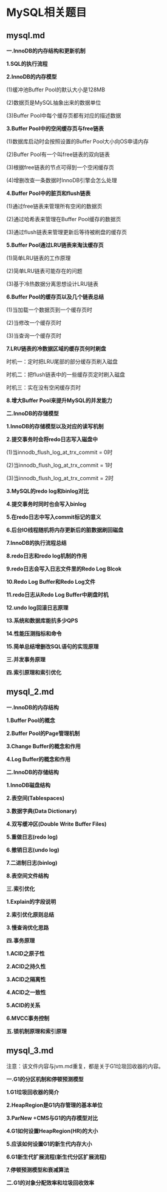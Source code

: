 # MySQL相关题目

## mysql.md

**一.InnoDB的内存结构和更新机制**

**1.SQL的执行流程**

**2.InnoDB的内存模型**

(1)缓冲池Buffer Pool的默认大小是128MB

(2)数据页是MySQL抽象出来的数据单位

(3)Buffer Pool中每个缓存页都有对应的描述数据

**3.Buffer Pool中的空闲缓存页与free链表**

(1)数据库启动时会按照设置的Buffer Pool大小向OS申请内存

(2)Buffer Pool有一个叫free链表的双向链表

(3)根据free链表的节点可得到一个空闲缓存页

(4)增删改查一条数据时InnoDB引擎会怎么处理

**4.Buffer Pool中的脏页和flush链表**

(1)通过free链表来管理所有空闲的数据页

(2)通过哈希表来管理在Buffer Pool缓存的数据页

(3)通过flush链表来管理更新后等待被刷盘的缓存页

**5.Buffer Pool通过LRU链表来淘汰缓存页**

(1)简单LRU链表的工作原理

(2)简单LRU链表可能存在的问题

(3)基于冷热数据分离思想设计LRU链表

**6.Buffer Pool的缓存页以及几个链表总结**

(1)当加载一个数据页到一个缓存页时

(2)当修改一个缓存页时

(3)当查询一个缓存页时

**7.LRU链表的冷数据区域的缓存页何时刷盘**

时机一：定时把LRU尾部的部分缓存页刷入磁盘

时机二：把flush链表中的一些缓存页定时刷入磁盘

时机三：实在没有空闲缓存页时

**8.增大Buffer Pool来提升MySQL的并发能力**

**二.InnoDB的存储模型**

**1.InnoDB的存储模型以及对应的读写机制**

**2.提交事务时会将redo日志写入磁盘中**

(1)当innodb_flush_log_at_trx_commit = 0时

(2)当innodb_flush_log_at_trx_commit = 1时

(3)当innodb_flush_log_at_trx_commit = 2时

**3.MySQL的redo log和binlog对比**

**4.提交事务时同时也会写入binlog**

**5.在redo日志中写入commit标记的意义**

**6.后台IO线程随机将内存更新后的脏数据刷回磁盘**

**7.InnoDB的执行流程总结**

**8.redo日志和redo log机制的作用**

**9.redo日志会写入日志文件里的Redo Log Blcok**

**10.Redo Log Buffer和Redo Log文件**

**11.redo日志从Redo Log Buffer中刷盘时机**

**12.undo log回滚日志原理**

**13.系统和数据库能抗多少QPS**

**14.性能压测指标和命令**

**15.简单总结增删改SQL语句的实现原理**

**三.并发事务原理**

**四.索引原理和索引优化**

## mysql_2.md

**一.InnoDB的内存结构**

**1.Buffer Pool的概念**

**2.Buffer Pool的Page管理机制**

**3.Change Buffer的概念和作用**

**4.Log Buffer的概念和作用**

**二.InnoDB的存储结构**

**1.InnoDB磁盘结构**

**2.表空间(Tablespaces)**

**3.数据字典(Data Dictionary)**

**4.双写缓冲区(Double Write Buffer Files)**

**5.重做日志(redo log)**

**6.撤销日志(undo log)**

**7.二进制日志(binlog)**

**8.表空间文件结构**

**三.索引优化**

**1.Explain的字段说明**

**2.索引优化原则总结**

**3.慢查询优化思路**

**四.事务原理**

**1.ACID之原子性**

**2.ACID之持久性**

**3.ACID之隔离性**

**4.ACID之一致性**

**5.ACID的关系**

**6.MVCC事务控制**

**五.锁机制原理和索引原理**

## mysql_3.md

注意：该文件内容与jvm.md重复，都是关于G1垃圾回收器的内容。

**一.G1的分区机制和停顿预测模型**

**1.G1垃圾回收器的简介**

**2.HeapRegion是G1内存管理的基本单位**

**3.ParNew +CMS与G1的内存模型对比**

**4.G1如何设置HeapRegion(HR)的大小**

**5.应该如何设置G1的新生代内存大小**

**6.G1新生代扩展流程(新生代分区扩展流程)**

**7.停顿预测模型和衰减算法**

**二.G1的对象分配效率和垃圾回收效率**

